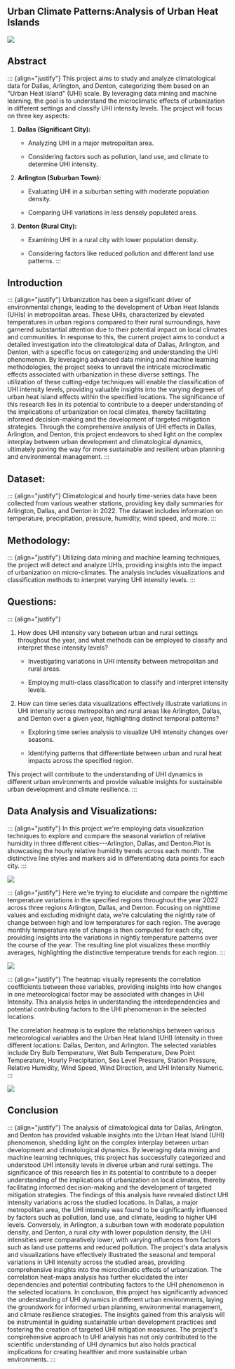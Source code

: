 ## Urban Climate Patterns:Analysis of Urban Heat Islands

![](./images/UHI_Title.png)

## **Abstract**

::: {align="justify"}
This project aims to study and analyze climatological data for Dallas, Arlington, and Denton, categorizing them based on an "Urban Heat Island" (UHI) scale. By leveraging data mining and machine learning, the goal is to understand the microclimatic effects of urbanization in different settings and classify UHI intensity levels. The project will focus on three key aspects:

1.  **Dallas (Significant City):**

    -   Analyzing UHI in a major metropolitan area.

    -   Considering factors such as pollution, land use, and climate to determine UHI intensity.

2.  **Arlington (Suburban Town):**

    -   Evaluating UHI in a suburban setting with moderate population density.

    -   Comparing UHI variations in less densely populated areas.

3.  **Denton (Rural City):**

    -   Examining UHI in a rural city with lower population density.

    -   Considering factors like reduced pollution and different land use patterns.
:::

## **Introduction**

::: {align="justify"}
Urbanization has been a significant driver of environmental change, leading to the development of Urban Heat Islands (UHIs) in metropolitan areas. These UHIs, characterized by elevated temperatures in urban regions compared to their rural surroundings, have garnered substantial attention due to their potential impact on local climates and communities. In response to this, the current project aims to conduct a detailed investigation into the climatological data of Dallas, Arlington, and Denton, with a specific focus on categorizing and understanding the UHI phenomenon. By leveraging advanced data mining and machine learning methodologies, the project seeks to unravel the intricate microclimatic effects associated with urbanization in these diverse settings. The utilization of these cutting-edge techniques will enable the classification of UHI intensity levels, providing valuable insights into the varying degrees of urban heat island effects within the specified locations. The significance of this research lies in its potential to contribute to a deeper understanding of the implications of urbanization on local climates, thereby facilitating informed decision-making and the development of targeted mitigation strategies. Through the comprehensive analysis of UHI effects in Dallas, Arlington, and Denton, this project endeavors to shed light on the complex interplay between urban development and climatological dynamics, ultimately paving the way for more sustainable and resilient urban planning and environmental management.
:::

## **Dataset:**

::: {align="justify"}
Climatological and hourly time-series data have been collected from various weather stations, providing key daily summaries for Arlington, Dallas, and Denton in 2022. The dataset includes information on temperature, precipitation, pressure, humidity, wind speed, and more.
:::

## **Methodology:**

::: {align="justify"}
Utilizing data mining and machine learning techniques, the project will detect and analyze UHIs, providing insights into the impact of urbanization on micro-climates. The analysis includes visualizations and classification methods to interpret varying UHI intensity levels.
:::

## **Questions:**

::: {align="justify"}
1.  How does UHI intensity vary between urban and rural settings throughout the year, and what methods can be employed to classify and interpret these intensity levels?

    -   Investigating variations in UHI intensity between metropolitan and rural areas.

    -   Employing multi-class classification to classify and interpret intensity levels.

2.  How can time series data visualizations effectively illustrate variations in UHI intensity across metropolitan and rural areas like Arlington, Dallas, and Denton over a given year, highlighting distinct temporal patterns?

    -   Exploring time series analysis to visualize UHI intensity changes over seasons.

    -   Identifying patterns that differentiate between urban and rural heat impacts across the specified region.

This project will contribute to the understanding of UHI dynamics in different urban environments and provide valuable insights for sustainable urban development and climate resilience.
:::

## **Data Analysis and Visualizations:**

::: {align="justify"}
In this project we're employing data visualization techniques to explore and compare the seasonal variation of relative humidity in three different cities---Arlington, Dallas, and Denton.Plot is showcasing the hourly relative humidity trends across each month. The distinctive line styles and markers aid in differentiating data points for each city.
:::

![](./images/Seasonal_Comparison.png)

::: {align="justify"}
Here we're trying to elucidate and compare the nighttime temperature variations in the specified regions throughout the year 2022 across three regions Arlington, Dallas, and Denton. Focusing on nighttime values and excluding midnight data, we're calculating the nightly rate of change between high and low temperatures for each region. The average monthly temperature rate of change is then computed for each city, providing insights into the variations in nightly temperature patterns over the course of the year. The resulting line plot visualizes these monthly averages, highlighting the distinctive temperature trends for each region.
:::

![](./images/Region_Comaprison_by_months.png)

::: {align="justify"}
The heatmap visually represents the correlation coefficients between these variables, providing insights into how changes in one meteorological factor may be associated with changes in UHI Intensity. This analysis helps in understanding the interdependencies and potential contributing factors to the UHI phenomenon in the selected locations.

The correlation heatmap is to explore the relationships between various meteorological variables and the Urban Heat Island (UHI) Intensity in three different locations: Dallas, Denton, and Arlington. The selected variables include Dry Bulb Temperature, Wet Bulb Temperature, Dew Point Temperature, Hourly Precipitation, Sea Level Pressure, Station Pressure, Relative Humidity, Wind Speed, Wind Direction, and UHI Intensity Numeric.
:::

![](./images/Correlation_HeatMap.png)

## **Conclusion**

::: {align="justify"}
The analysis of climatological data for Dallas, Arlington, and Denton has provided valuable insights into the Urban Heat Island (UHI) phenomenon, shedding light on the complex interplay between urban development and climatological dynamics. By leveraging data mining and machine learning techniques, this project has successfully categorized and understood UHI intensity levels in diverse urban and rural settings. The significance of this research lies in its potential to contribute to a deeper understanding of the implications of urbanization on local climates, thereby facilitating informed decision-making and the development of targeted mitigation strategies. The findings of this analysis have revealed distinct UHI intensity variations across the studied locations. In Dallas, a major metropolitan area, the UHI intensity was found to be significantly influenced by factors such as pollution, land use, and climate, leading to higher UHI levels. Conversely, in Arlington, a suburban town with moderate population density, and Denton, a rural city with lower population density, the UHI intensities were comparatively lower, with varying influences from factors such as land use patterns and reduced pollution. The project's data analysis and visualizations have effectively illustrated the seasonal and temporal variations in UHI intensity across the studied areas, providing comprehensive insights into the microclimatic effects of urbanization. The correlation heat-maps analysis has further elucidated the inter dependencies and potential contributing factors to the UHI phenomenon in the selected locations. In conclusion, this project has significantly advanced the understanding of UHI dynamics in different urban environments, laying the groundwork for informed urban planning, environmental management, and climate resilience strategies. The insights gained from this analysis will be instrumental in guiding sustainable urban development practices and fostering the creation of targeted UHI mitigation measures. The project's comprehensive approach to UHI analysis has not only contributed to the scientific understanding of UHI dynamics but also holds practical implications for creating healthier and more sustainable urban environments.
:::
